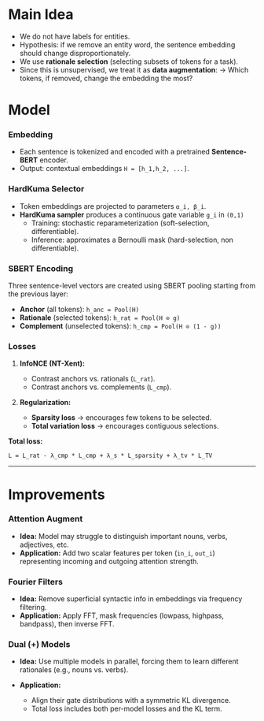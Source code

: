 # Main Idea

* We do not have labels for entities.
* Hypothesis: if we remove an entity word, the sentence embedding should change disproportionately.
* We use **rationale selection** (selecting subsets of tokens for a task).
* Since this is unsupervised, we treat it as **data augmentation**:
  → Which tokens, if removed, change the embedding the most?

# Model

### Embedding

* Each sentence is tokenized and encoded with a pretrained **Sentence-BERT** encoder.
* Output: contextual embeddings `H = [h_1,h_2, ...]`.

### HardKuma Selector

* Token embeddings are projected to parameters `α_i, β_i`.
* **HardKuma sampler** produces a continuous gate variable `g_i` in `(0,1)`
  * Training: stochastic reparameterization (soft-selection, differentiable).
  * Inference: approximates a Bernoulli mask (hard-selection, non differentiable).

### SBERT Encoding

Three sentence-level vectors are created using SBERT pooling starting from the previous layer:

* **Anchor** (all tokens): `h_anc = Pool(H)`
* **Rationale** (selected tokens): `h_rat = Pool(H ⊙ g)`
* **Complement** (unselected tokens): `h_cmp = Pool(H ⊙ (1 - g))`

### Losses

1. **InfoNCE (NT-Xent):**

   * Contrast anchors vs. rationals (`L_rat`).
   * Contrast anchors vs. complements (`L_cmp`).
2. **Regularization:**

   * **Sparsity loss** → encourages few tokens to be selected.
   * **Total variation loss** → encourages contiguous selections.

**Total loss:**

```
L = L_rat - λ_cmp * L_cmp + λ_s * L_sparsity + λ_tv * L_TV
```

---

# Improvements

### Attention Augment

* **Idea:** Model may struggle to distinguish important nouns, verbs, adjectives, etc.
* **Application:** Add two scalar features per token (`in_i`, `out_i`) representing incoming and outgoing attention strength.

### Fourier Filters

* **Idea:** Remove superficial syntactic info in embeddings via frequency filtering.
* **Application:** Apply FFT, mask frequencies (lowpass, highpass, bandpass), then inverse FFT.

### Dual (+) Models

* **Idea:** Use multiple models in parallel, forcing them to learn different rationales (e.g., nouns vs. verbs).
* **Application:**

  * Align their gate distributions with a symmetric KL divergence.
  * Total loss includes both per-model losses and the KL term.
